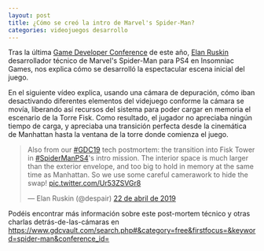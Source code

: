 ```yaml
---
layout: post
title: ¿Cómo se creó la intro de Marvel's Spider-Man?
categories: videojuegos desarrollo
---
```


Tras la última [Game Developer Conference](https://www.gdconf.com/) de este año, [Elan Ruskin](https://twitter.com/despair) desarrollador técnico de Marvel's Spider-Man para PS4 en Insomniac Games, nos explica cómo se desarrolló la espectacular escena inicial del juego. 

En el siguiente vídeo explica, usando una cámara de depuración, cómo iban desactivando diferentes elementos del videjuego conforme la cámara se movía, liberando así recursos del sistema para poder cargar en memoria el escenario de la Torre Fisk. Como resultado, el jugador no apreciaba ningún tiempo de carga, y apreciaba una transición perfecta desde la cinemática de Manhattan hasta la ventana de la torre donde comienza el juego.

<blockquote class="twitter-tweet" data-lang="es"><p lang="en" dir="ltr">Also from our <a href="https://twitter.com/hashtag/GDC19?src=hash&amp;ref_src=twsrc%5Etfw">#GDC19</a> tech postmortem: the transition into Fisk Tower in <a href="https://twitter.com/hashtag/SpiderManPS4?src=hash&amp;ref_src=twsrc%5Etfw">#SpiderManPS4</a>&#39;s intro mission. The interior space is much larger than the exterior envelope, and too big to hold in memory at the same time as Manhattan. So we use some careful camerawork to hide the swap! <a href="https://t.co/Ur53ZSVGr8">pic.twitter.com/Ur53ZSVGr8</a></p>&mdash; Elan Ruskin (@despair) <a href="https://twitter.com/despair/status/1120448811531427841?ref_src=twsrc%5Etfw">22 de abril de 2019</a></blockquote>
<script async src="https://platform.twitter.com/widgets.js" charset="utf-8"></script>

Podéis encontrar más información sobre este post-mortem técnico y otras charlas detrás-de-las-cámaras en https://www.gdcvault.com/search.php#&category=free&firstfocus=&keyword=spider-man&conference_id=